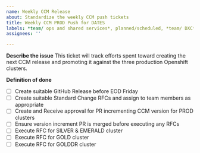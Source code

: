 ```yaml
---
name: Weekly CCM Release
about: Standardize the weekly CCM push tickets
title: Weekly CCM PROD Push for DATES
labels: *team/ ops and shared services*, planned/scheduled, *team/ DXC*, tech/automation
assignees: ''

---
```


**Describe the issue**
This ticket will track efforts spent toward creating the next CCM release and promoting it against the three production Openshift clusters.

**Definition of done**
- [ ] Create suitable GitHub Release before EOD Friday
- [ ] Create suitable Standard Change RFCs and assign to team members as appropriate
- [ ] Create and Receive approval for PR incrementing CCM version for PROD clusters
- [ ] Ensure version increment PR is merged before executing any RFCs
- [ ] Execute RFC for SILVER & EMERALD cluster
- [ ] Execute RFC for GOLD cluster
- [ ] Execute RFC for GOLDDR cluster
